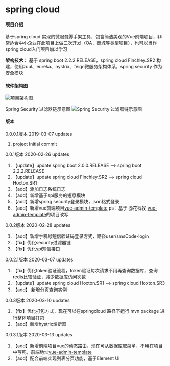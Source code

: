 # spring cloud

#### 项目介绍
基于spring cloud 实现的微服务脚手架工具，包含简洁美观的Vue前端项目，非常适合中小企业在此项目上做二次开发（OA，商城等类型项目），也可以当作spring cloud入门项目加以学习

 **架构技术：** 基于 spring boot 2.2.2.RELEASE，spring cloud Finchley.SR2 构建，使用zuul、eureka、hystrix、feign微服务架构体系，spring security 作为安全模块


#### 软件架构图
![项目架构图](https://images.gitee.com/uploads/images/2020/0307/142228_9cd47c8b_2025409.png "项目大体架构图.png")

Spring Security 过滤器链示意图
![Spring Security 过滤器链示意图](https://images.gitee.com/uploads/images/2020/0219/185107_c429d896_2025409.png "过滤器示意图.png")

#### 版本

0.0.0.1版本 2019-03-07 updates
1. project Initial commit

0.0.1版本 2020-02-26 updates
1. 【update】update spring boot 2.0.0.RELEASE --> spring boot 2.2.2.RELEASE
2. 【update】update spring cloud Finchley.SR2 --> spring cloud Hoxton.SR1
3. 【add】添加日志系统日志
4. 【add】新增基于spi服务的短息模块
5. 【add】新增spring security登录模块，json格式登录
6. 【add】新增vue前端项目[vue-admin-template](http://gitee.com/liaofuxing/vue-admin-template) ps：基于 @花裤衩 [vue-admin-template](https://gitee.com/panjiachen/vue-admin-template.git)的项目改写

0.0.2版本 2020-02-28 updates
1. 【add】新增手机号短信验证码登录方式，路径user/smsCode-login
2. 【fix】优化security过滤器链
3. 【fix】优化spi短信接口

0.0.2.1版本 2020-03-07 updates
1. 【fix】优化token验证流程，token验证每次请求不用再查询数据库，查询redis比较验证，减少数据库访问次数
2. 【update】update spring cloud Hoxton.SR1 --> spring cloud Hoxton.SR3
3. 【add】 新增分页查询实例

0.0.3版本 2020-03-10 updates
1. 【fix】优化打包方式，现在可以在springcloud 路径下运行 mvn package 进行整体项目打包
2. 【add】新增hystrix熔断器

0.0.3.1版本 2020-03-13 updates
1. 【add】新增前端项目vue的动态路由，现在可从数据库取菜单，不用在项目中写死，前端地址[vue-admin-template](http://gitee.com/liaofuxing/vue-admin-template)
2. 【add】配合前端实现列表分页功能，基于Element UI
